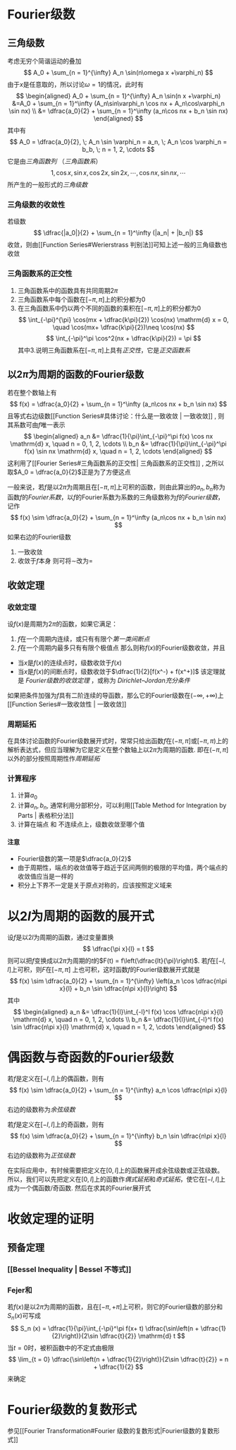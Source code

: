 # Fourier级数
## 三角级数
考虑无穷个简谐运动的叠加
$$
A_0 + \sum_{n = 1}^{\infty} A_n \sin(n\omega x +\varphi_n)
$$
由于$x$是任意取的，所以讨论$\omega = 1$的情况，此时有
$$
\begin{aligned}
A_0 + \sum_{n = 1}^{\infty} A_n \sin(n x +\varphi_n)
&=A_0 + \sum_{n = 1}^\infty (A_n\sin\varphi_n \cos nx + A_n\cos\varphi_n \sin nx) \\
&= \dfrac{a_0}{2} + \sum_{n = 1}^\infty (a_n\cos nx + b_n \sin nx) 
\end{aligned}
$$
其中有
$$
A_0 = \dfrac{a_0}{2}, \; A_n \sin \varphi_n = a_n, \; A_n \cos \varphi_n = b_b, \; n = 1, 2, \cdots
$$
它是由*三角函数列* （*三角函数系*）
$$
1, \cos x, \sin x, \cos 2x, \sin 2x , \cdots, \cos nx, \sin nx, \cdots
$$
所产生的一般形式的*三角级数*

### 三角级数的收敛性
若级数
$$
\dfrac{|a_0|}{2} + \sum_{n = 1}^\infty (|a_n| + |b_n|)
$$
收敛，则由[[Function Series#Werierstrass 判别法]]可知上述一般的三角级数也收敛

### 三角函数系的正交性
1. 三角函数系中的函数具有共同周期$2\pi$
2. 三角函数系中每个函数在$[-\pi, \pi]$上的积分都为$0$
3. 在三角函数系中仍以两个不同的函数的乘积在$[-\pi, \pi]$上的积分都为$0$
$$
\int_{-\pi}^{\pi} \cos(mx + \dfrac{k\pi}{2}) \cos(nx) \mathrm{d} x = 0, \quad \cos(mx+ \dfrac{k\pi}{2})\neq \cos(nx)
$$
$$
\int_{-\pi}^\pi \cos^2(nx + \dfrac{k\pi}{2}) = \pi
$$
其中3.说明三角函数系在$[-\pi, \pi]$上具有*正交性*，它是*正交函数系*

## 以$2\pi$为周期的函数的Fourier级数
若在整个数轴上有
$$
f(x) = \dfrac{a_0}{2} + \sum_{n = 1}^\infty (a_n\cos nx + b_n \sin nx) 
$$
且等式右边级数[[Function Series#具体讨论：什么是一致收敛 | 一致收敛]] , 则其系数可由$f$唯一表示
$$
\begin{aligned}
a_n &= \dfrac{1}{\pi}\int_{-\pi}^\pi f(x) \cos nx \mathrm{d} x, \quad n = 0, 1, 2, \cdots \\
b_n &= \dfrac{1}{\pi}\int_{-\pi}^\pi f(x) \sin nx \mathrm{d} x, \quad n = 1, 2, \cdots
\end{aligned}
$$
这利用了[[Fourier Series#三角函数系的正交性| 三角函数系的正交性]] , 之所以取$A_0 = \dfrac{a_0}{2}$正是为了方便这点

一般来说，若$f$是以$2\pi$为周期且在$[-\pi, \pi]$上可积的函数，则由此算出的$a_n, b_n$称为函数$f$的*Fourier系数*，以$f$的Fourier系数为系数的三角级数称为$f$的*Fourier级数*，记作
$$
f(x) \sim \dfrac{a_0}{2} + \sum_{n = 1}^\infty (a_n\cos nx + b_n \sin nx)
$$
如果右边的Fourier级数
1. 一致收敛
2. 收敛于$f$本身
则可将$\sim$改为$=$

## 收敛定理
### 收敛定理
设$f(x)$是周期为$2\pi$的函数，如果它满足：
1. $f$在一个周期内连续，或只有有限个*第一类间断点*
2. $f$在一个周期内最多只有有限个极值点
那么则称$f(x)$的Fourier级数收敛，并且
- 当$x$是$f(x)$的连续点时，级数收敛于$f(x)$
- 当$x$是$f(x)$的间断点时，级数收敛于$\dfrac{1}{2}[f(x^-) + f(x^+)]$
该定理就是 *Fourier级数的收敛定理* ，或称为 *Dirichlet–Jordan充分条件* 

如果把条件加强为$f$具有二阶连续的导函数，那么它的Fourier级数在$(-\infty, +\infty)$上 [[Function Series#一致收敛性 | 一致收敛]]
### 周期延拓
在具体讨论函数的Fourier级数展开式时，常常只给出函数$f$在$(-\pi,\pi]$或$[-\pi, \pi)$上的解析表达式，但应当理解为它是定义在整个数轴上以$2\pi$为周期的函数. 即在$(-\pi, \pi]$以外的部分按照周期性作*周期延拓*

### 计算程序
1. 计算$a_0$
2. 计算$a_n,b_n$, 通常利用分部积分，可以利用[[Table Method for Integration by Parts | 表格积分法]]
3. 计算在端点 和 不连续点上，级数收敛至哪个值

#### 注意
- Fourier级数的第一项是$\dfrac{a_0}{2}$
- 由于周期性，端点的收敛值等于趋近于区间两侧的极限的平均值，两个端点的收敛值应当是一样的
- 积分上下界不一定是关于原点对称的，应该按照定义域来

# 以$2l$为周期的函数的展开式
设$f$是以$2l$为周期的函数，通过变量置换
$$
\dfrac{\pi x}{l} = t
$$
则可以把$f$变换成以$2\pi$为周期的$t$的$F(t) = f\left(\dfrac{lt}{\pi}\right)$. 若$f$在$[-l, l]$上可积，则$F$在$[-\pi, \pi]$ 上也可积，这时函数$f$的Fourier级数展开式就是
$$
f(x) \sim \dfrac{a_0}{2} + \sum_{n = 1}^{\infty} \left(a_n \cos \dfrac{n\pi x}{l} + b_n \sin \dfrac{n\pi x}{l}\right)
$$
其中
$$
\begin{aligned}
a_n &= \dfrac{1}{l}\int_{-l}^l f(x) \cos \dfrac{n\pi x}{l} \mathrm{d} x, \quad n = 0, 1, 2, \cdots \\
b_n &= \dfrac{1}{l}\int_{-l}^l f(x) \sin \dfrac{n\pi x}{l} \mathrm{d} x, \quad n = 1, 2, \cdots
\end{aligned}
$$

# 偶函数与奇函数的Fourier级数
若$f$是定义在$[-l,l]$上的偶函数，则有
$$
f(x) \sim \dfrac{a_0}{2} + \sum_{n = 1}^{\infty} a_n \cos \dfrac{n\pi x}{l}
$$
右边的级数称为*余弦级数*

若$f$是定义在$[-l,l]$上的奇函数，则有
$$
f(x) \sim \dfrac{a_0}{2} + \sum_{n = 1}^{\infty} b_n \sin \dfrac{n\pi x}{l}
$$
右边的级数称为*正弦级数*

在实际应用中，有时候需要把定义在$[0, l]$上的函数展开成余弦级数或正弦级数。所以，我们可以先把定义在$[0,l]$上的函数作*偶式延拓*和*奇式延拓*，使它在$[-l, l]$上成为一个偶函数/奇函数. 然后在求其的Fourier展开式

# 收敛定理的证明
## 预备定理
### [[Bessel Inequality | Bessel 不等式]]

### Fejer和
若$f(x)$是以$2\pi$为周期的函数，且在$[-\pi,+\pi]$上可积，则它的Fourier级数的部分和$S_n(x)$可写成
$$
S_n (x) = \dfrac{1}{\pi}\int_{-\pi}^\pi f(x+ t) \dfrac{\sin\left(n + \dfrac{1}{2}\right)}{2\sin \dfrac{t}{2}} \mathrm{d} t
$$
当$t = 0$时，被积函数中的不定式由极限
$$
\lim_{t = 0} \dfrac{\sin\left(n + \dfrac{1}{2}\right)}{2\sin \dfrac{t}{2}} = n + \dfrac{1}{2}
$$
来确定

# Fourier级数的复数形式
参见[[Fourier Transformation#Fourier 级数的复数形式|Fourier级数的复数形式]]


